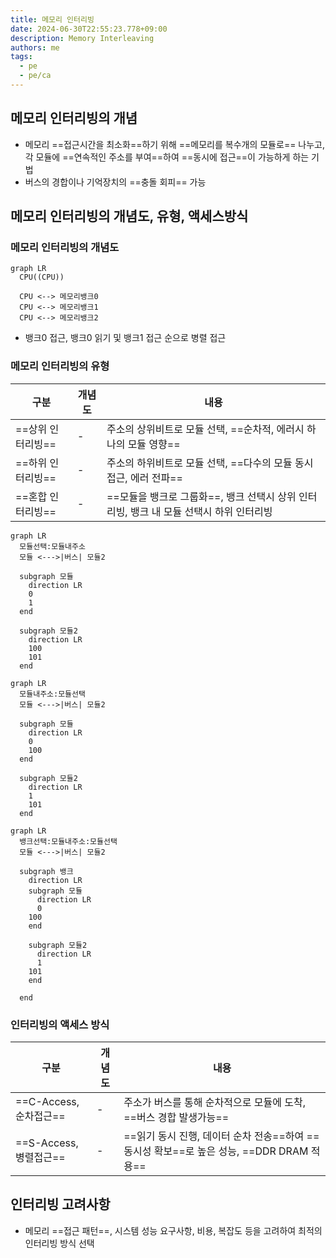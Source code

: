 ```yaml
---
title: 메모리 인터리빙
date: 2024-06-30T22:55:23.778+09:00
description: Memory Interleaving
authors: me
tags:
  - pe
  - pe/ca 
---
```


## 메모리 인터리빙의 개념

- 메모리 ==접근시간을 최소화==하기 위해 ==메모리를 복수개의 모듈로== 나누고, 각 모듈에 ==연속적인 주소를 부여==하여 ==동시에 접근==이 가능하게 하는 기법
- 버스의 경합이나 기억장치의 ==충돌 회피== 가능

## 메모리 인터리빙의 개념도, 유형, 액세스방식

### 메모리 인터리빙의 개념도

```mermaid
graph LR
  CPU((CPU))

  CPU <--> 메모리뱅크0
  CPU <--> 메모리뱅크1
  CPU <--> 메모리뱅크2
```

- 뱅크0 접근, 뱅크0 읽기 및 뱅크1 접근 순으로 병렬 접근

### 메모리 인터리빙의 유형

| 구분 | 개념도 | 내용 |
| --- | --- | --- |
| ==상위 인터리빙== | - | 주소의 상위비트로 모듈 선택, ==순차적, 에러시 하나의 모듈 영향== |
| ==하위 인터리빙== | - | 주소의 하위비트로 모듈 선택, ==다수의 모듈 동시 접근, 에러 전파== |
| ==혼합 인터리빙== | - | ==모듈을 뱅크로 그룹화==, 뱅크 선택시 상위 인터리빙, 뱅크 내 모듈 선택시 하위 인터리빙 |

```mermaid
graph LR
  모듈선택:모듈내주소
  모듈 <--->|버스| 모듈2

  subgraph 모듈
    direction LR
    0
    1
  end

  subgraph 모듈2
    direction LR
    100
    101
  end
```

```mermaid
graph LR
  모듈내주소:모듈선택
  모듈 <--->|버스| 모듈2

  subgraph 모듈
    direction LR
    0
    100
  end

  subgraph 모듈2
    direction LR
    1
    101
  end
```

```mermaid
graph LR
  뱅크선택:모듈내주소:모듈선택
  모듈 <--->|버스| 모듈2

  subgraph 뱅크
    direction LR
    subgraph 모듈
      direction LR
      0
    100
    end

    subgraph 모듈2
      direction LR
      1
    101
    end

  end
```

### 인터리빙의 액세스 방식

| 구분 | 개념도 | 내용 |
| --- | --- | --- |
| ==C-Access, 순차접근== | - | 주소가 버스를 통해 순차적으로 모듈에 도착, ==버스 경합 발생가능== |
| ==S-Access, 병렬접근== | - | ==읽기 동시 진행, 데이터 순차 전송==하여 ==동시성 확보==로 높은 성능, ==DDR DRAM 적용== |

## 인터리빙 고려사항

- 메모리 ==접근 패턴==, 시스템 성능 요구사항, 비용, 복잡도 등을 고려하여 최적의 인터리빙 방식 선택
